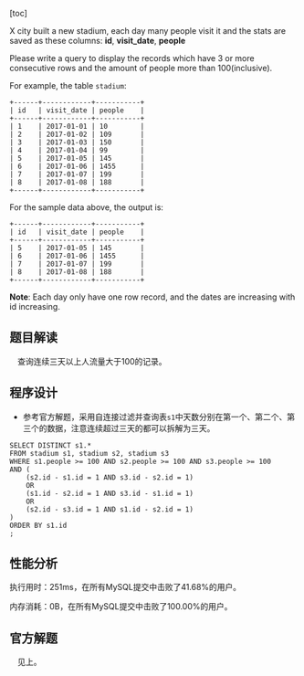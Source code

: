[toc]

X city built a new stadium, each day many people visit it and the stats are saved as these columns: **id**, **visit_date**, **people**

Please write a query to display the records which have 3 or more consecutive rows and the amount of people more than 100(inclusive).

For example, the table `stadium`:

```
+------+------------+-----------+
| id   | visit_date | people    |
+------+------------+-----------+
| 1    | 2017-01-01 | 10        |
| 2    | 2017-01-02 | 109       |
| 3    | 2017-01-03 | 150       |
| 4    | 2017-01-04 | 99        |
| 5    | 2017-01-05 | 145       |
| 6    | 2017-01-06 | 1455      |
| 7    | 2017-01-07 | 199       |
| 8    | 2017-01-08 | 188       |
+------+------------+-----------+
```

For the sample data above, the output is:

```
+------+------------+-----------+
| id   | visit_date | people    |
+------+------------+-----------+
| 5    | 2017-01-05 | 145       |
| 6    | 2017-01-06 | 1455      |
| 7    | 2017-01-07 | 199       |
| 8    | 2017-01-08 | 188       |
+------+------------+-----------+
```



**Note**:
Each day only have one row record, and the dates are increasing with id increasing.



## 题目解读

&emsp;查询连续三天以上人流量大于100的记录。

## 程序设计

* 参考官方解题，采用自连接过滤并查询表`s1`中天数分别在第一个、第二个、第三个的数据，注意连续超过三天的都可以拆解为三天。

```mysql
SELECT DISTINCT s1.*
FROM stadium s1, stadium s2, stadium s3
WHERE s1.people >= 100 AND s2.people >= 100 AND s3.people >= 100
AND (
    (s2.id - s1.id = 1 AND s3.id - s2.id = 1)
    OR
    (s1.id - s2.id = 1 AND s3.id - s1.id = 1)
    OR
    (s2.id - s3.id = 1 AND s1.id - s2.id = 1)
)
ORDER BY s1.id
;
```

## 性能分析

执行用时：251ms，在所有MySQL提交中击败了41.68%的用户。

内存消耗：0B，在所有MySQL提交中击败了100.00%的用户。

## 官方解题

&emsp;见上。
